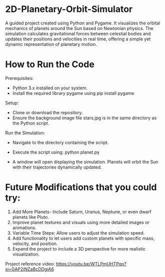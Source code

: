 # 2D-Planetary-Orbit-Simulator
A guided project created using Python and Pygame. It visualizes the orbital mechanics of planets around the Sun based on Newtonian physics. The simulation calculates gravitational forces between celestial bodies and updates their positions and velocities in real time, offering a simple yet dynamic representation of planetary motion.

# How to Run the Code

Prerequisites:
- Python 3.x installed on your system.
- Install the required library pygame using
pip install pygame


Setup:
- Clone or download the repository.
- Ensure the background image file stars.jpg is in the same directory as the Python script.

Run the Simulation:
- Navigate to the directory containing the script.
- Execute the script using:
python planet.py

- A window will open displaying the simulation. Planets will orbit the Sun with their trajectories dynamically updated.


# Future Modifications that you could try:

1. Add More Planets- Include Saturn, Uranus, Neptune, or even dwarf planets like Pluto.
2. Improve planet textures and visuals using more detailed images or animations.
3. Variable Time Steps: Allow users to adjust the simulation speed.
4. Add functionality to let users add custom planets with specific mass, velocity, and position.
5. Expand the project to include a 3D perspective for more realistic visualization.

Project reference video: https://youtu.be/WTLPmUHTPqo?si=GAP2iNZaBcDDgiA6
